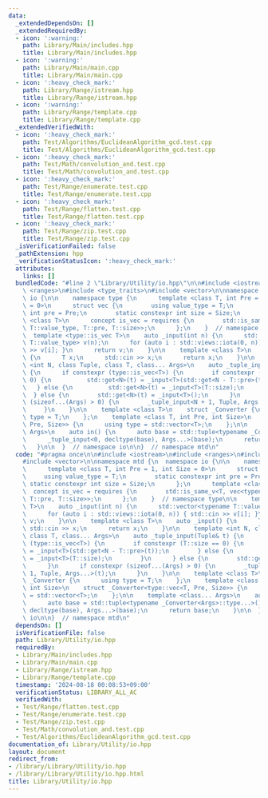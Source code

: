 ```yaml
---
data:
  _extendedDependsOn: []
  _extendedRequiredBy:
  - icon: ':warning:'
    path: Library/Main/includes.hpp
    title: Library/Main/includes.hpp
  - icon: ':warning:'
    path: Library/Main/main.cpp
    title: Library/Main/main.cpp
  - icon: ':heavy_check_mark:'
    path: Library/Range/istream.hpp
    title: Library/Range/istream.hpp
  - icon: ':warning:'
    path: Library/Range/template.cpp
    title: Library/Range/template.cpp
  _extendedVerifiedWith:
  - icon: ':heavy_check_mark:'
    path: Test/Algorithms/EuclideanAlgorithm_gcd.test.cpp
    title: Test/Algorithms/EuclideanAlgorithm_gcd.test.cpp
  - icon: ':heavy_check_mark:'
    path: Test/Math/convolution_and.test.cpp
    title: Test/Math/convolution_and.test.cpp
  - icon: ':heavy_check_mark:'
    path: Test/Range/enumerate.test.cpp
    title: Test/Range/enumerate.test.cpp
  - icon: ':heavy_check_mark:'
    path: Test/Range/flatten.test.cpp
    title: Test/Range/flatten.test.cpp
  - icon: ':heavy_check_mark:'
    path: Test/Range/zip.test.cpp
    title: Test/Range/zip.test.cpp
  _isVerificationFailed: false
  _pathExtension: hpp
  _verificationStatusIcon: ':heavy_check_mark:'
  attributes:
    links: []
  bundledCode: "#line 2 \"Library/Utility/io.hpp\"\n\n#include <iostream>\n#include\
    \ <ranges>\n#include <type_traits>\n#include <vector>\n\nnamespace mtd {\n  namespace\
    \ io {\n\n    namespace type {\n      template <class T, int Pre = 1, int Size\
    \ = 0>\n      struct vec {\n        using value_type = T;\n        static constexpr\
    \ int pre = Pre;\n        static constexpr int size = Size;\n      };\n      template\
    \ <class T>\n      concept is_vec = requires {\n        std::is_same_v<T, vec<typename\
    \ T::value_type, T::pre, T::size>>;\n      };\n    }  // namespace type\n\n  \
    \  template <type::is_vec T>\n    auto _input(int n) {\n      std::vector<typename\
    \ T::value_type> v(n);\n      for (auto i : std::views::iota(0, n)) { std::cin\
    \ >> v[i]; }\n      return v;\n    }\n\n    template <class T>\n    auto _input()\
    \ {\n      T x;\n      std::cin >> x;\n      return x;\n    }\n\n    template\
    \ <int N, class Tuple, class T, class... Args>\n    auto _tuple_input(Tuple& t)\
    \ {\n      if constexpr (type::is_vec<T>) {\n        if constexpr (T::size ==\
    \ 0) {\n          std::get<N>(t) = _input<T>(std::get<N - T::pre>(t));\n     \
    \   } else {\n          std::get<N>(t) = _input<T>(T::size);\n        }\n    \
    \  } else {\n        std::get<N>(t) = _input<T>();\n      }\n      if constexpr\
    \ (sizeof...(Args) > 0) {\n        _tuple_input<N + 1, Tuple, Args...>(t);\n \
    \     }\n    }\n\n    template <class T>\n    struct _Converter {\n      using\
    \ type = T;\n    };\n    template <class T, int Pre, int Size>\n    struct _Converter<type::vec<T,\
    \ Pre, Size>> {\n      using type = std::vector<T>;\n    };\n\n    template <class...\
    \ Args>\n    auto in() {\n      auto base = std::tuple<typename _Converter<Args>::type...>();\n\
    \      _tuple_input<0, decltype(base), Args...>(base);\n      return base;\n \
    \   }\n\n  }  // namespace io\n\n}  // namespace mtd\n"
  code: "#pragma once\n\n#include <iostream>\n#include <ranges>\n#include <type_traits>\n\
    #include <vector>\n\nnamespace mtd {\n  namespace io {\n\n    namespace type {\n\
    \      template <class T, int Pre = 1, int Size = 0>\n      struct vec {\n   \
    \     using value_type = T;\n        static constexpr int pre = Pre;\n       \
    \ static constexpr int size = Size;\n      };\n      template <class T>\n    \
    \  concept is_vec = requires {\n        std::is_same_v<T, vec<typename T::value_type,\
    \ T::pre, T::size>>;\n      };\n    }  // namespace type\n\n    template <type::is_vec\
    \ T>\n    auto _input(int n) {\n      std::vector<typename T::value_type> v(n);\n\
    \      for (auto i : std::views::iota(0, n)) { std::cin >> v[i]; }\n      return\
    \ v;\n    }\n\n    template <class T>\n    auto _input() {\n      T x;\n     \
    \ std::cin >> x;\n      return x;\n    }\n\n    template <int N, class Tuple,\
    \ class T, class... Args>\n    auto _tuple_input(Tuple& t) {\n      if constexpr\
    \ (type::is_vec<T>) {\n        if constexpr (T::size == 0) {\n          std::get<N>(t)\
    \ = _input<T>(std::get<N - T::pre>(t));\n        } else {\n          std::get<N>(t)\
    \ = _input<T>(T::size);\n        }\n      } else {\n        std::get<N>(t) = _input<T>();\n\
    \      }\n      if constexpr (sizeof...(Args) > 0) {\n        _tuple_input<N +\
    \ 1, Tuple, Args...>(t);\n      }\n    }\n\n    template <class T>\n    struct\
    \ _Converter {\n      using type = T;\n    };\n    template <class T, int Pre,\
    \ int Size>\n    struct _Converter<type::vec<T, Pre, Size>> {\n      using type\
    \ = std::vector<T>;\n    };\n\n    template <class... Args>\n    auto in() {\n\
    \      auto base = std::tuple<typename _Converter<Args>::type...>();\n      _tuple_input<0,\
    \ decltype(base), Args...>(base);\n      return base;\n    }\n\n  }  // namespace\
    \ io\n\n}  // namespace mtd\n"
  dependsOn: []
  isVerificationFile: false
  path: Library/Utility/io.hpp
  requiredBy:
  - Library/Main/includes.hpp
  - Library/Main/main.cpp
  - Library/Range/istream.hpp
  - Library/Range/template.cpp
  timestamp: '2024-08-18 00:08:53+09:00'
  verificationStatus: LIBRARY_ALL_AC
  verifiedWith:
  - Test/Range/flatten.test.cpp
  - Test/Range/enumerate.test.cpp
  - Test/Range/zip.test.cpp
  - Test/Math/convolution_and.test.cpp
  - Test/Algorithms/EuclideanAlgorithm_gcd.test.cpp
documentation_of: Library/Utility/io.hpp
layout: document
redirect_from:
- /library/Library/Utility/io.hpp
- /library/Library/Utility/io.hpp.html
title: Library/Utility/io.hpp
---
```

